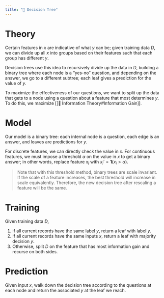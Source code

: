 ```yaml
---
title: "💭 Decision Tree"
---
```

# Theory
Certain features in $x$ are indicative of what $y$ can be; given training data $D$, we can divide up all $x$ into groups based on their features such that each group has different $y$.

Decision trees use this idea to recursively divide up the data in $D$, building a binary tree where each node is a “yes-no” question, and depending on the answer, we go to a different subtree; each leaf gives a prediction for the value of $y$.

To maximize the effectiveness of our questions, we want to split up the data that gets to a node using a question about a feature that most determines $y$. To do this, we maximize [[🧮 Information Theory#Information Gain]].

# Model
Our model is a binary tree: each internal node is a question, each edge is an answer, and leaves are predictions for $y$.

For discrete features, we can directly check the value in $x$. For continuous features, we must impose a threshold $\alpha$ on the value in $x$ to get a binary answer; in other words, replace feature $x_i$ with $x_i’ = \mathbf{1}(x_i > \alpha)$.

>Note that with this threshold method, binary trees are scale invariant. If the scale of a feature increases, the best threshold will increase in scale equivalently. Therefore, the new decision tree after rescaling a feature will be the same.

# Training
Given training data $D$,
1. If all current records have the same label $y$, return a leaf with label $y$.
2. If all current records have the same inputs $x$, return a leaf with majority decision $y$.
3. Otherwise, split $D$ on the feature that has most information gain and recurse on both sides.

# Prediction
Given input $x$, walk down the decision tree according to the questions at each node and return the associated $y$ at the leaf we reach.